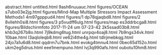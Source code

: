 abstract.html
untitled.html
9ash6nuuauc.html
figures/OCEAN
s7ubo03e2jg.html
figures/Mind-Map Multiple Stressors Impact Assessment Methods1
4m97gpppud4.html
figures/1
dp78qjaqbd8.html
figures/2
8vllehh0si8.html
figures/3
p5vudff6ulg.html
figures/map
es3ddrbcga8.html
figures/Bildschirmfoto 2017-11-24 um 07-23-42
2k5ssad03b8.html
khb3q267b8o.html
7j9kdmg6tug.html
unrpqv4oaj8.html
7b9ngs34vk.html
10bae.html
l3aqloleqb8.html
ve62i4the4g.html
tdlrjmebkqg.html
24jo7a1u6d8.html
qqdrm7u7bnk.html
evokg4tmnu4.html
0bec65d152o.html
ukm2eg5drus.html
eee1mempuno.html
lvj3q990afs.html
oubotu10hm8.html